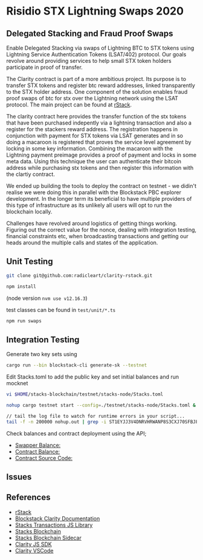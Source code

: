 # Risidio STX Lightning Swaps 2020

## Delegated Stacking and Fraud Proof Swaps

Enable Delegated Stacking via swaps of Lightning BTC to STX tokens using Lightning Service Authentication Tokens (LSAT/402) protocol. Our goals revolve around providing services to help small STX token holders participate in proof of transfer.

The Clarity contract is part of a more ambitious project. Its purpose is to transfer STX tokens and register btc reward addresses, linked transparently to the STX holder address. One component of the solution enables fraud proof swaps of btc for stx over the Lightning network using the LSAT protocol. The main project can be found at [rStack](https://stax.risidio.com).

The clarity contract here provides the transfer function of the stx tokens that have been purchased indepently via a lightning transaction and also a register for the stackers reward address. The registration happens in conjunction with payment for STX tokens via LSAT generates and in so doing a macaroon is registered that proves the service level agreement by locking in some key information. Combining the macaroon with the Lightning payment preimage provides a proof of payment and locks in some meta data. Using this technique the user can authenticate their bitcoin address while purchasing stx tokens and then register this information with the clartiy contract.

We ended up building the tools to deploy the contract on testnet - we didin't realise we were doing this in parallel with the Blockstack PBC explorer development. In the longer term its beneficial to have multiple providers of this type of infrastructure as its unlikely all users will opt to run the blockchain locally.

Challenges have revolved around logistics of getting things working. Figuring out the correct value for the nonce, dealing with integration testing, financial constraints etc, when broadcasting transactions and getting our heads around the multiple calls and states of the application.

## Unit Testing

```bash
git clone git@github.com:radicleart/clarity-rstack.git

npm install
```

(node version `nvm use v12.16.3`)

test classes can be found in `test/unit/*.ts`

```javascript
npm run swaps
```

## Integration Testing

Generate two key sets using

```bash
cargo run --bin blockstack-cli generate-sk --testnet
```

Edit Stacks.toml to add the public key and set initial balances and run mocknet

```bash
vi $HOME/stacks-blockchain/testnet/stacks-node/Stacks.toml

nohup cargo testnet start --config=./testnet/stacks-node/Stacks.toml &

// tail the log file to watch for runtime errors in your script...
tail -f -n 200000 nohup.out | grep -i ST1EYJJ3V4DNRVHRWANP8S3CXJ70SFBJF2F8DH2RM
```

Check balances and contract deployment using the API;

* [Swapper Balance:](http://127.0.0.1:20443/v2/accounts/STFJEDEQB1Y1CQ7F04CS62DCS5MXZVSNXXN413ZG)
* [Contract Balance:](http://127.0.0.1:20443/v2/accounts/ST1EYJJ3V4DNRVHRWANP8S3CXJ70SFBJF2F8DH2RM)
* [Contract Source Code:](http://127.0.0.1:20443/v2/contracts/source/ST1EYJJ3V4DNRVHRWANP8S3CXJ70SFBJF2F8DH2RM/lightning-swaps-v1)

## Issues

## References

* [rStack](https://stax.risidio.com)
* [Blockstack Clarity Documentation](https://docs.blockstack.org/core/smart/rpc-api.html)
* [Stacks Transactions JS Library](https://github.com/blockstack/stacks-transactions-js)
* [Stacks Blockchain](https://github.com/blockstack/stacks-blockchain)
* [Stacks Blockchain Sidecar](https://github.com/blockstack/stacks-blockchain-sidecar)
* [Clarity JS SDK](https://github.com/blockstack/clarity-js-sdk)
* [Clarity VSCode](https://github.com/blockstack/clarity-vscode)

